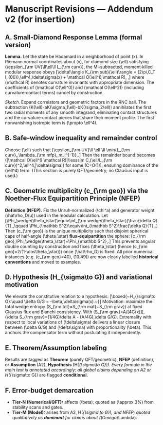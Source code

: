 
# Manuscript Revisions — Addendum v2 (for insertion)

## A. Small‑Diamond Response Lemma (formal version)
**Lemma.** Let the state be Hadamard in a neighborhood of point \(x\). In Riemann normal coordinates about \(x\),
for diamond size \(\ell\) satisfying \(\epsilon_{\rm UV}\ll\ell\ll L_{\rm curv}\), the MI‑subtracted, moment‑killed modular response obeys
\[\delta\!\langle K_{\rm sub}(\ell)\rangle = (2\pi\,C_T I_{00})\,\ell^4\,\delta\sigma(x) + \mathcal O(\ell^6\,\mathcal R)\, ,\]
where \(\mathcal R\) denotes curvature invariants with appropriate dimension. The coefficients of \(\mathcal O(\ell^0)\) and \(\mathcal O(\ell^2)\)
(including curvature‑contact terms) cancel by construction.

*Sketch.* Expand correlators and geometric factors in the RNC ball. The subtraction \(K(\ell)-aK(\sigma_1\ell)-bK(\sigma_2\ell)\)
annihilates the first two radial moments of any smooth integrand, eliminating contact structures and the curvature‑contact pieces
that share their moment profile. The first nonvanishing isotropic term is \(\propto \ell^4\).

## B. Safe‑window inequality and remainder control
Choose \(\ell\) such that
\[\epsilon_{\rm UV}\ll \ell \ll \min\{L_{\rm curv},\,\lambda_{\rm mfp},\,m_i^{-1}\}\,.\]
Then the remainder bound becomes \(|\mathcal O(\ell^6 \mathcal R)|\lesssim C\,(\ell/L_{\rm curv})^2\,\ell^4\,|\delta\sigma|\) for some \(C=O(1)\),
ensuring dominance of the \(\ell^4\) term. (This section is purely QFT/geometry; no Clausius input is used.)

## C. Geometric multiplicity \(c_{\rm geo}\) via the Noether‑Flux Equipartition Principle (NFEP)
**Definition (NFEP).** Fix the Unruh‑normalized \(\chi^a\) and generator weight \(\hat\rho_D(u)\) used in the modular calculation. Let
\[\Phi_\wedge(\theta_\star)\equiv\int_{\rm wedge(\theta_\star)}\frac{\delta Q}{T}\,,\qquad \Phi_{\mathbb S^2}\equiv\int_{\mathbb S^2}\frac{\delta Q}{T}\,.\]
Then \(c_{\rm geo}\) is the unique multiplicity such that disjoint spherical caps of half‑angle \(\theta_\star\) **flux‑equipartition** the sphere:
\[c_{\rm geo}\,\Phi_\wedge(\theta_\star)=\Phi_{\mathbb S^2}\,.\]
This prevents angular double counting by construction and fixes \(\theta_\star\) (hence \(c_{\rm geo}=2/(1-\cos\theta_\star)\)) once \(\hat\rho_D\) is fixed.
All prior numerical instances (e.g. \(c_{\rm geo}=40\), \(10.49\)) are now clearly labelled **historical conventions** and moved to examples.

## D. Hypothesis \(H_{\sigma\to G}\) and variational motivation
We elevate the constitutive relation to a hypothesis:
\[\boxed{~H_{\sigma\to G}:\quad \delta G/G = -\beta\,\delta\sigma(x).~}\]
Motivation: maximize the total wedge entropy \(S_{\rm tot}=S_{\rm mat}+S_{\rm grav}\) at fixed Clausius flux and Bianchi consistency.
With \(S_{\rm grav}=A/[4G(x)]\), \(\delta S_{\rm grav}=(1/4G)\delta A - (A/4G)\,\delta G/G\). Extremality with respect to local variations of
\(\delta\sigma\) delivers a linear closure between \(\delta G/G\) and \(\delta\sigma\) with proportionality \(\beta\). This anchors the compensator term
without postulating it independently.

## E. Theorem/Assumption labeling
Results are tagged as **Theorem** (purely QFT/geometric), **NFEP** (definition), or **Assumption** (A2), **Hypothesis** (H\(_{\sigma\to G}\)).
Every formula in the main text is annotated accordingly; all global claims depending on A2 or H\(_{\sigma\to G}\) are flagged **conditional**.

## F. Error‑budget demarcation
- **Tier‑N (Numerical/QFT):** affects \(\beta\); quoted as \(\approx 3\%\) from stability scans and gates.
- **Tier‑M (Model):** arises from A2, H\(_{\sigma\to G}\), and NFEP; quoted qualitatively as **dominant** for claims about \(\Omega_\Lambda\).
